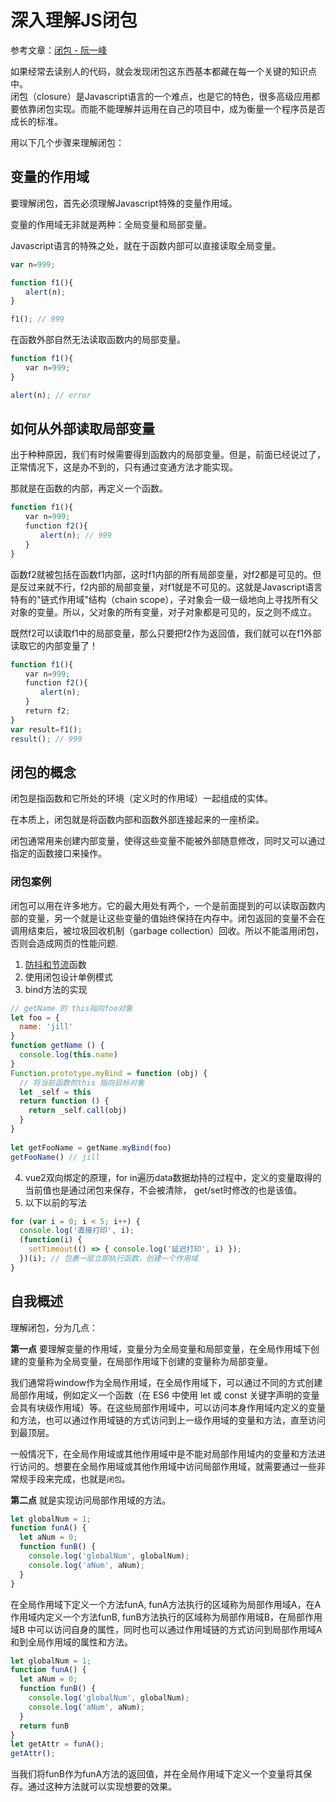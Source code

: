 # 深入理解JS闭包

参考文章：[闭包 - 阮一峰](https://www.ruanyifeng.com/blog/2009/08/learning_javascript_closures.html)

如果经常去读别人的代码，就会发现闭包这东西基本都藏在每一个关键的知识点中。<br>
闭包（closure）是Javascript语言的一个难点，也是它的特色，很多高级应用都要依靠闭包实现。而能不能理解并运用在自己的项目中，成为衡量一个程序员是否成长的标准。


<!-- 简单来说，就是在一个函数内部声明的变量或函数可以被外部访问。 -->

用以下几个步骤来理解闭包：

## 变量的作用域

要理解闭包，首先必须理解Javascript特殊的变量作用域。

变量的作用域无非就是两种：全局变量和局部变量。

Javascript语言的特殊之处，就在于函数内部可以直接读取全局变量。

```js
var n=999;

function f1(){
　　alert(n);
}

f1(); // 999
```
在函数外部自然无法读取函数内的局部变量。

```js
function f1(){
　　var n=999;
}

alert(n); // error
```

## 如何从外部读取局部变量

出于种种原因，我们有时候需要得到函数内的局部变量。但是，前面已经说过了，正常情况下，这是办不到的，只有通过变通方法才能实现。

那就是在函数的内部，再定义一个函数。
```js
function f1(){
　　var n=999;
　　function f2(){
　　　　alert(n); // 999
　　}
}
```
函数f2就被包括在函数f1内部，这时f1内部的所有局部变量，对f2都是可见的。但是反过来就不行，f2内部的局部变量，对f1就是不可见的。这就是Javascript语言特有的"链式作用域"结构（chain scope），子对象会一级一级地向上寻找所有父对象的变量。所以，父对象的所有变量，对子对象都是可见的，反之则不成立。

既然f2可以读取f1中的局部变量，那么只要把f2作为返回值，我们就可以在f1外部读取它的内部变量了！

```js
function f1(){
　　var n=999;
　　function f2(){
　　　　alert(n);
　　}
　　return f2;
}
var result=f1();
result(); // 999
```

## 闭包的概念
闭包是指函数和它所处的环境（定义时的作用域）一起组成的实体。

在本质上，闭包就是将函数内部和函数外部连接起来的一座桥梁。

闭包通常用来创建内部变量，使得这些变量不能被外部随意修改，同时又可以通过指定的函数接口来操作。



<!-- 
JavaScript 中的函数都有一个内部属性 [[Scope]]，用于存储这个函数所在的作用域链。当函数执行完毕后，其内部声明的变量仍然存在，只是无法被外部访问到，因为作用域链已经销毁了。如果要让函数内部变量持久化，我们就需要使用闭包。

使用闭包的方法是在一个函数内部再返回一个函数，这样就可以将内部变量保存下来了。如下例子：
```javascript
function add(x) {
  return function(y) {
    console.log(x+y);
  }
}

const add5 = add(5); // 接收一个参数x，并返回一个新函数
add5(3); // 在新函数中传递参数y
```
闭包可以帮助我们将函数相关的变量隐藏起来，避免变量被外部篡改，并且可以让我们在一定程度上模拟面向对象编程中的私有成员和方法。但是需要注意，当闭包引用的变量发生变化时，会影响到整个应用程序的执行效率和内存消耗，所以在使用闭包时应该谨慎权衡利弊。

### 变量的作用域
在一个作用域中使用了另一个作用域的变量，这是我对闭包最简单的一个表述。<br>
而在这当中最重要的就是`作用域`这个知识点。

变量的作用域无非就是两种：全局变量和局部变量。
```javascript

var cool = '全局变量'

function func() {
  var instr = '局部变量‘
  outstr = '全局变量' // 实际上声明了一个全局变量
}

```

### 在外部读取局部变量

```javascript
function f1(){
  var n = 999;

  return function() {
    alert(n)
  }
}

var result = f1()
result() // 999
```

通过以上的方法，在函数f1内定义一个子函数，子函数中引用函数内部的局部变量n，最后再将这个子函数返回。<br>
因为只有函数内部的子函数才能读取局部变量，因此可以把闭包简单理解成"定义在一个函数内部的函数"。在本质上，闭包就是将函数内部和函数外部连接起来的一座桥梁。 -->

### 闭包案例

闭包可以用在许多地方。它的最大用处有两个，一个是前面提到的可以读取函数内部的变量，另一个就是让这些变量的值始终保持在内存中。闭包返回的变量不会在调用结束后，被垃圾回收机制（garbage collection）回收。所以不能滥用闭包，否则会造成网页的性能问题.

1. [防抖和节流](/csdn/utils/debounceThrottle.html)函数<br>
2. 使用闭包设计单例模式
3. bind方法的实现
```js
// getName 的 this指向foo对象
let foo = {
  name: 'jill'
}
function getName () {
  console.log(this.name)
}
Function.prototype.myBind = function (obj) {
  // 将当前函数的this 指向目标对象
  let _self = this
  return function () {
    return _self.call(obj)
  }
}
 
let getFooName = getName.myBind(foo)
getFooName() // jill
```
4. vue2双向绑定的原理，for in遍历data数据劫持的过程中，定义的变量取得的当前值也是通过闭包来保存，不会被清除， get/set时修改的也是该值。
5. 以下以前的写法
```javascript
for (var i = 0; i < 5; i++) {
  console.log('直接打印', i);
  (function(i) {
    setTimeout(() => { console.log('延迟打印', i) });
  })(i); // 包裹一层立即执行函数，创建一个作用域
}
```

## 自我概述

理解闭包，分为几点：

**第一点** 要理解变量的作用域，变量分为全局变量和局部变量，在全局作用域下创建的变量称为全局变量，在局部作用域下创建的变量称为局部变量。

我们通常将window作为全局作用域，在全局作用域下，可以通过不同的方式创建局部作用域，例如定义一个函数（在 ES6 中使用 let 或 const 关键字声明的变量会具有块级作用域）等。在这些局部作用域中，可以访问本身作用域内定义的变量和方法，也可以通过作用域链的方式访问到上一级作用域的变量和方法，直至访问到最顶层。

一般情况下，在全局作用域或其他作用域中是不能对局部作用域内的变量和方法进行访问的。想要在全局作用域或其他作用域中访问局部作用域，就需要通过一些非常规手段来完成，也就是`闭包`。

**第二点** 就是实现访问局部作用域的方法。

```js
let globalNum = 1;
function funA() {
  let aNum = 0;
  function funB() {
    console.log('globalNum', globalNum);
    console.log('aNum', aNum);
  }
}
```

在全局作用域下定义一个方法funA, funA方法执行的区域称为局部作用域A，在A作用域内定义一个方法funB, funB方法执行的区域称为局部作用域B，在局部作用域B 中可以访问自身的属性，同时也可以通过作用域链的方式访问到局部作用域A和到全局作用域的属性和方法。


```js
let globalNum = 1;
function funA() {
  let aNum = 0;
  function funB() {
    console.log('globalNum', globalNum);
    console.log('aNum', aNum);
  }
  return funB
}
let getAttr = funA();
getAttr();
```

当我们将funB作为funA方法的返回值，并在全局作用域下定义一个变量将其保存。通过这种方法就可以实现想要的效果。

